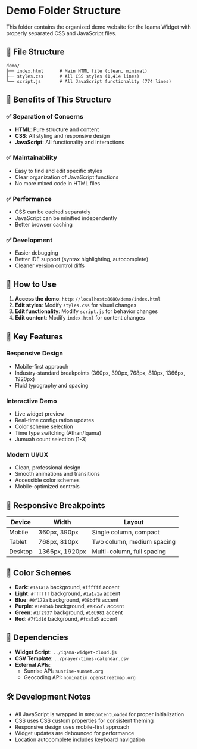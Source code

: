 # Demo Folder Structure

This folder contains the organized demo website for the Iqama Widget with properly separated CSS and JavaScript files.

## 📁 File Structure

```
demo/
├── index.html      # Main HTML file (clean, minimal)
├── styles.css      # All CSS styles (1,414 lines)
└── script.js       # All JavaScript functionality (774 lines)
```

## 🎯 Benefits of This Structure

### ✅ **Separation of Concerns**
- **HTML**: Pure structure and content
- **CSS**: All styling and responsive design
- **JavaScript**: All functionality and interactions

### ✅ **Maintainability**
- Easy to find and edit specific styles
- Clear organization of JavaScript functions
- No more mixed code in HTML files

### ✅ **Performance**
- CSS can be cached separately
- JavaScript can be minified independently
- Better browser caching

### ✅ **Development**
- Easier debugging
- Better IDE support (syntax highlighting, autocomplete)
- Cleaner version control diffs

## 🚀 How to Use

1. **Access the demo**: `http://localhost:8080/demo/index.html`
2. **Edit styles**: Modify `styles.css` for visual changes
3. **Edit functionality**: Modify `script.js` for behavior changes
4. **Edit content**: Modify `index.html` for content changes

## 🔧 Key Features

### **Responsive Design**
- Mobile-first approach
- Industry-standard breakpoints (360px, 390px, 768px, 810px, 1366px, 1920px)
- Fluid typography and spacing

### **Interactive Demo**
- Live widget preview
- Real-time configuration updates
- Color scheme selection
- Time type switching (Athan/Iqama)
- Jumuah count selection (1-3)

### **Modern UI/UX**
- Clean, professional design
- Smooth animations and transitions
- Accessible color schemes
- Mobile-optimized controls

## 📱 Responsive Breakpoints

| Device | Width | Layout |
|--------|-------|--------|
| Mobile | 360px, 390px | Single column, compact |
| Tablet | 768px, 810px | Two column, medium spacing |
| Desktop | 1366px, 1920px | Multi-column, full spacing |

## 🎨 Color Schemes

- **Dark**: `#1a1a1a` background, `#ffffff` accent
- **Light**: `#ffffff` background, `#1a1a1a` accent
- **Blue**: `#0f172a` background, `#38bdf8` accent
- **Purple**: `#1e1b4b` background, `#a855f7` accent
- **Green**: `#1f2937` background, `#10b981` accent
- **Red**: `#7f1d1d` background, `#fca5a5` accent

## 🔗 Dependencies

- **Widget Script**: `../iqama-widget-cloud.js`
- **CSV Template**: `../prayer-times-calendar.csv`
- **External APIs**: 
  - Sunrise API: `sunrise-sunset.org`
  - Geocoding API: `nominatim.openstreetmap.org`

## 🛠️ Development Notes

- All JavaScript is wrapped in `DOMContentLoaded` for proper initialization
- CSS uses CSS custom properties for consistent theming
- Responsive design uses mobile-first approach
- Widget updates are debounced for performance
- Location autocomplete includes keyboard navigation
